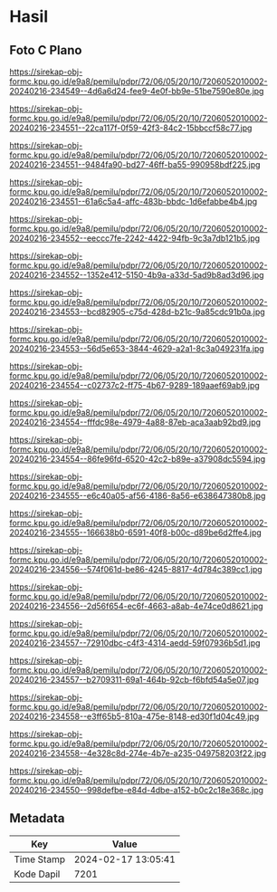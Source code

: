 # Hasil

## Foto C Plano

https://sirekap-obj-formc.kpu.go.id/e9a8/pemilu/pdpr/72/06/05/20/10/7206052010002-20240216-234549--4d6a6d24-fee9-4e0f-bb9e-51be7590e80e.jpg

https://sirekap-obj-formc.kpu.go.id/e9a8/pemilu/pdpr/72/06/05/20/10/7206052010002-20240216-234551--22ca117f-0f59-42f3-84c2-15bbccf58c77.jpg

https://sirekap-obj-formc.kpu.go.id/e9a8/pemilu/pdpr/72/06/05/20/10/7206052010002-20240216-234551--9484fa90-bd27-46ff-ba55-990958bdf225.jpg

https://sirekap-obj-formc.kpu.go.id/e9a8/pemilu/pdpr/72/06/05/20/10/7206052010002-20240216-234551--61a6c5a4-affc-483b-bbdc-1d6efabbe4b4.jpg

https://sirekap-obj-formc.kpu.go.id/e9a8/pemilu/pdpr/72/06/05/20/10/7206052010002-20240216-234552--eeccc7fe-2242-4422-94fb-9c3a7db121b5.jpg

https://sirekap-obj-formc.kpu.go.id/e9a8/pemilu/pdpr/72/06/05/20/10/7206052010002-20240216-234552--1352e412-5150-4b9a-a33d-5ad9b8ad3d96.jpg

https://sirekap-obj-formc.kpu.go.id/e9a8/pemilu/pdpr/72/06/05/20/10/7206052010002-20240216-234553--bcd82905-c75d-428d-b21c-9a85cdc91b0a.jpg

https://sirekap-obj-formc.kpu.go.id/e9a8/pemilu/pdpr/72/06/05/20/10/7206052010002-20240216-234553--56d5e653-3844-4629-a2a1-8c3a049231fa.jpg

https://sirekap-obj-formc.kpu.go.id/e9a8/pemilu/pdpr/72/06/05/20/10/7206052010002-20240216-234554--c02737c2-ff75-4b67-9289-189aaef69ab9.jpg

https://sirekap-obj-formc.kpu.go.id/e9a8/pemilu/pdpr/72/06/05/20/10/7206052010002-20240216-234554--fffdc98e-4979-4a88-87eb-aca3aab92bd9.jpg

https://sirekap-obj-formc.kpu.go.id/e9a8/pemilu/pdpr/72/06/05/20/10/7206052010002-20240216-234554--86fe96fd-6520-42c2-b89e-a37908dc5594.jpg

https://sirekap-obj-formc.kpu.go.id/e9a8/pemilu/pdpr/72/06/05/20/10/7206052010002-20240216-234555--e6c40a05-af56-4186-8a56-e638647380b8.jpg

https://sirekap-obj-formc.kpu.go.id/e9a8/pemilu/pdpr/72/06/05/20/10/7206052010002-20240216-234555--166638b0-6591-40f8-b00c-d89be6d2ffe4.jpg

https://sirekap-obj-formc.kpu.go.id/e9a8/pemilu/pdpr/72/06/05/20/10/7206052010002-20240216-234556--574f061d-be86-4245-8817-4d784c389cc1.jpg

https://sirekap-obj-formc.kpu.go.id/e9a8/pemilu/pdpr/72/06/05/20/10/7206052010002-20240216-234556--2d56f654-ec6f-4663-a8ab-4e74ce0d8621.jpg

https://sirekap-obj-formc.kpu.go.id/e9a8/pemilu/pdpr/72/06/05/20/10/7206052010002-20240216-234557--72910dbc-c4f3-4314-aedd-59f07936b5d1.jpg

https://sirekap-obj-formc.kpu.go.id/e9a8/pemilu/pdpr/72/06/05/20/10/7206052010002-20240216-234557--b2709311-69a1-464b-92cb-f6bfd54a5e07.jpg

https://sirekap-obj-formc.kpu.go.id/e9a8/pemilu/pdpr/72/06/05/20/10/7206052010002-20240216-234558--e3ff65b5-810a-475e-8148-ed30f1d04c49.jpg

https://sirekap-obj-formc.kpu.go.id/e9a8/pemilu/pdpr/72/06/05/20/10/7206052010002-20240216-234558--4e328c8d-274e-4b7e-a235-049758203f22.jpg

https://sirekap-obj-formc.kpu.go.id/e9a8/pemilu/pdpr/72/06/05/20/10/7206052010002-20240216-234550--998defbe-e84d-4dbe-a152-b0c2c18e368c.jpg


## Metadata

| Key        | Value               |
| ---------- | ------------------- |
| Time Stamp | 2024-02-17 13:05:41 |
| Kode Dapil | 7201                |



